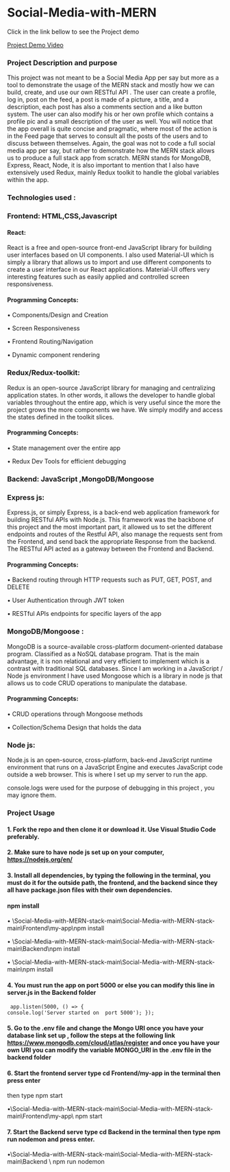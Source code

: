 ﻿# Social-Media-with-MERN
 
Click in the link bellow to see the Project demo


 
 [Project Demo Video](https://youtu.be/N2-7BHr0Q-4)
 
 ### Project Description and purpose
 
This project was not meant to be a Social Media App per say but more as a tool to demonstrate the usage of the MERN stack and mostly how we can build, create, and use our own RESTful API . The user can create a profile, log in, post on the feed, a post is made of a picture, a title, and a description, each post has also a comments section and a like button system. The user can also modify his or her own profile which contains a profile pic and a small description of the user as well.  You will notice that the app overall is quite concise and pragmatic, where most of the action is in the Feed page that serves to consult all the posts of the users and to discuss between themselves. Again, the goal was not to code  a full social media app per say, but rather to demonstrate how the MERN stack allows us to produce a full stack app from scratch. MERN stands for MongoDB, Express, React, Node, it is also important to mention that I also have extensively used Redux, mainly Redux toolkit to handle the global variables within the app. 

### Technologies used :

### Frontend:  HTML,CSS,Javascript 

#### React:

React is a free and open-source front-end JavaScript library for building user interfaces based on UI components. I also used Material-UI which is simply a library that allows us to import and use different components to create a user interface in our React applications. Material-UI offers very interesting features such as easily applied and controlled screen responsiveness. 

#### Programming Concepts:

•	Components/Design and Creation

•	Screen Responsiveness  

•	Frontend Routing/Navigation 

•	Dynamic component rendering

### Redux/Redux-toolkit: 

Redux is an open-source JavaScript library for managing and centralizing application states. In other words, it allows the developer to handle global variables throughout the entire app, which is very useful since the more the project grows the more components we have. We simply modify and access the states defined in the toolkit slices.

#### Programming Concepts:

•	State management over the entire app

•	Redux Dev Tools for efficient debugging 

### Backend:  JavaScript ,MongoDB/Mongoose 

### Express js: 
Express.js, or simply Express, is a back-end web application framework for building RESTful APIs with Node.js. This framework was the backbone of this project and the most important part, it allowed us to set the different endpoints and routes of the Restful API, also manage the requests sent from the Frontend, and send back the appropriate Response from the backend. The RESTful API acted as a gateway between the Frontend and Backend. 

#### Programming Concepts:

•	Backend routing through HTTP requests such as PUT, GET, POST, and DELETE

•	User Authentication through JWT token

•	RESTful APIs endpoints for specific layers of the app 


### MongoDB/Mongoose :

MongoDB is a source-available cross-platform document-oriented database program. Classified as a NoSQL database program. That is the main advantage, it is non relational and very efficient to implement which is a contrast with traditional SQL databases. Since I am working in a JavaScript / Node js environment I have used Mongoose which is a library in node js that allows us to code CRUD operations to manipulate the database.

#### Programming Concepts:

•	CRUD operations through Mongoose methods

•	Collection/Schema Design that holds the data  

### Node js:
Node.js is an open-source, cross-platform, back-end JavaScript runtime environment that runs on a JavaScript Engine and executes JavaScript code outside a web browser. This is where I set up my server to run the app.

console.logs were used for the purpose of debugging in this project , you may ignore them.


 ### Project Usage
 
 #### 1.	Fork the repo and then clone it or download it. Use Visual Studio Code preferably.
 
 
 #### 2.	Make sure to have node js set up on your computer, https://nodejs.org/en/

 #### 3.	Install all dependencies, by typing the following in the terminal, you must do it for the outside path, the frontend, and the backend since they all have package.json files with their own dependencies.

 #### npm install
     
• \Social-Media-with-MERN-stack-main\Social-Media-with-MERN-stack-main\Frontend\my-app\npm install

• \Social-Media-with-MERN-stack-main\Social-Media-with-MERN-stack-main\Backend\npm install

• \Social-Media-with-MERN-stack-main\Social-Media-with-MERN-stack-main\npm install
         
 #### 4.	You must run the app on port 5000 or else you can modify this line in server.js in the Backend folder
     app.listen(5000, () => {
    console.log('Server started on  port 5000'); });

 #### 5.	Go to the .env file and change the Mongo URI once you have your database link  set up , follow the steps at the following link https://www.mongodb.com/cloud/atlas/register and once you have your own URI you can modify the variable  MONGO_URI in the .env file in the backend folder 

 #### 6.	Start the frontend server type cd Frontend/my-app  in the terminal then press enter 
then type npm start 

•\Social-Media-with-MERN-stack-main\Social-Media-with-MERN-stack-main\Frontend\my-app\ npm start 


 #### 7.	Start the Backend serve type cd Backend in the terminal then type npm run nodemon and press enter.

•\Social-Media-with-MERN-stack-main\Social-Media-with-MERN-stack-main\Backend \ npm run nodemon


